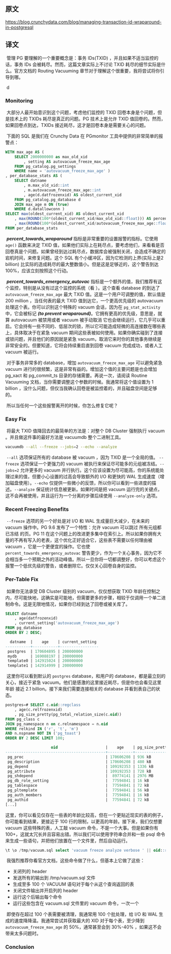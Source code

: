 ## 原文

https://blog.crunchydata.com/blog/managing-transaction-id-wraparound-in-postgresql



## 译文

​		管理 PG 要理解的一个重要概念是：事务 IDs(TXID) ，并且如果不适当监控的话，事务 IDs 会被耗尽。然而，这篇文章实际上不讨论 TXID 耗尽的细节实际是什么。官方文档的 Routing Vacuuming 章节对于理解这个很重要，我将尝试将你引导到哪。

​		d



### Monitoring

​		大部分人最开始意识到这个问题，考虑他们监控的 TXID 回卷本身是个问题，但是技术上的 TXIDs 耗尽是真正的问题。PG 技术上是允许 TXID 值回卷的。然而，如果回卷点到达，TXIDs 接近耗尽，这才是回卷本身是需要关心的问题。

​		下面的 SQL 是我们在 Crunchy Data 在 PGmonitor 工具中提供的非常简单的报警点：

```sql
WITH max_age AS ( 
    SELECT 2000000000 as max_old_xid
        , setting AS autovacuum_freeze_max_age 
    FROM pg_catalog.pg_settings 
    WHERE name = 'autovacuum_freeze_max_age' )
, per_database_stats AS ( 
    SELECT datname
        , m.max_old_xid::int
        , m.autovacuum_freeze_max_age::int
        , age(d.datfrozenxid) AS oldest_current_xid 
    FROM pg_catalog.pg_database d 
    JOIN max_age m ON (true) 
    WHERE d.datallowconn ) 
SELECT max(oldest_current_xid) AS oldest_current_xid
    , max(ROUND(100*(oldest_current_xid/max_old_xid::float))) AS percent_towards_wraparound
    , max(ROUND(100*(oldest_current_xid/autovacuum_freeze_max_age::float))) AS percent_towards_emergency_autovac 
FROM per_database_stats
```



​		***percent_towards_wraparound*** 指标是非常重要的设置报警的指标。它使用 `age()` 函数来决定 TXID 值，如果他们实际上在耗尽点，要考虑他们，来看看是否回卷真是个问题。如果曾经到达过耗尽点，数据库会被强制关闭，会造成不确定的宕机时间，来修复问题。这个 SQL 有个小缓冲区，因为它检测的上界(实际上是2 billion) 比实际的造成耗尽的最大整数值小。但是这是足够近的，这个警告到达 100%，应该立刻按照这个行动。

​		***percent_towards_emergency_autovac*** 指标是一个额外的值，我们推荐有这个监控，特别是从没有过这个监控的系统（看 ）。这个查看 database 的到达了 `autovacuum_freeze_max_age` 最大 TXID 值。这是一个用户可调整的值，默认值是 200 million ，当任何表的最大 TXID 值到达它，一个更高优先级的 autovacuum 处理这个表。你可以识别这个特殊的 vacuum 会话，因为在 `pg_stat_activity` 中，它会被标记 ***(to prevent wraparound)***。它拥有更高的优先级，意思是，就算 autovacuum 被禁用或者 vacuum 被手动取消 它也会继续运行，它几乎可以重启。它会持有一些不同的、低层次的锁，所以它可能造成轻微的高连接数在哪些表上，具体取决于在紧急 vacuum 期间这些表被如何使用。如果你确实碰到了连接或锁问题，并且他们的原因就是紧急 vacuum，取消它来时你的其他事务继续是非常安全的。但要知道，它将会持续重启直到回卷 vacuum 完成成功，或者人工 vacuum 被运行。

​		对于事务非常多的 database，增加 `autovacuum_freeze_max_age` 可以避免紧急 vacuum 进行的很频繁，这是非常有益的。增加这个值的主要问题是也会增加 pg_xact 和 pg_commit_ts 目录的存储需要。再说一次，请阅读 Routine Vacuuming 文档，当你需要调整这个参数的时候。我通常将这个值设置为 1 billion ，没什么问题，但仅当我确认回卷是被监控着的，并且磁盘空间是足够的。

​		所以当任何一个这些报警离开的时候，你怎么修复它呢？



### Easy Fix

​		将最大 TXID 值降回去的最简单的方法是：对整个 DB Cluster 强制执行 vacuum 。并且做这件事的最好方法是 vacuumdb 整个二进制工具。

```bash
vacuumdb --all --freeze --jobs=2 --echo --analyze
```

​		`--all` 选项保证所有的 database 被 vacuum ，因为 TXID 是一个全局的值。 `--freeze` 选项保证一个更强力的 vacuum 被执行来保证尽可能多的元组被冻结。`--jobs=2` 允许更多的 vacuum 并行执行。这个应该设置为尽可能高，你的系统能处理过来的值，但要小心设置的过高会导致额外的 I/O 和更快的 WAL 生成速度（增加磁盘使用）。`--echo` 仅提供一些微小的反馈，所以你可以看到一些进度的描述。`--analyze` 保证统计信息被更新。如果时间是把 vacuum 运行完的关键点，这不会再被使用，并且运行为一个分离的步骤后续使用 `--analyze-only` 选项。



### Recent Freezing Benefits

​		`--freeze` 选项的另一个好处是对 I/O 和 WAL 生成量巨大减少，在未来的 vacuum 操作中。PG 9.6 发布了一个特性：允许 vacuum 可以跳过 所有元组都已冻结 的页。PG 11 在这个问题上的改进更多集中在索引上。所以如果你拥有大量的不再有写入的老表，这个优化正好适合它，这些表不需要以任何理由被 vacuum ，它是一个更便宜的操作。它也使 `percent_towards_emergency_autovac` 警告更少，作为一个关心事务，因为它不会相当多一个预期之外的活动峰值。所以一旦你将一切都调整好，你可以考虑这个报警一个低优先级的警告，或者删除它。仅仅关心回卷自身的监控。



### Per-Table Fix

​		如果你无法承受 DB Cluster 级别的 vacuum，仅仅想获取 TXID 年龄在控制之内，尽可能快地，这确实是可能地，但需要更多的步骤，相较于仅调用一个单二进制命令。这是无限地情况，如果你已经到达了回卷或被关库了。

```sql
SELECT datname
    , age(datfrozenxid)
    , current_setting('autovacuum_freeze_max_age') 
FROM pg_database 
ORDER BY 2 DESC;

  datname  |    age    | current_setting 
-----------+-----------+-----------------
 postgres  | 170604895 | 200000000
 mydb      | 169088197 | 200000000
 template0 | 142915024 | 200000000
 template1 | 142914999 | 200000000
```



​		这里你可以看到默认的 `postgres` database，和用户的 database，都是最立刻的关心，接近于紧急 vacuum。他们是感激的这里接近耗尽，但是你也会看见这里 年龄 接近 2.1 billion。接下来我们需要连接相关的 database 并看到表自己的状态。

```sql
postgres=# SELECT c.oid::regclass
    , age(c.relfrozenxid)
    , pg_size_pretty(pg_total_relation_size(c.oid)) 
FROM pg_class c
JOIN pg_namespace n on c.relnamespace = n.oid
WHERE relkind IN ('r', 't', 'm') 
AND n.nspname NOT IN ('pg_toast')
ORDER BY 2 DESC LIMIT 100;

                    oid                     |    age    | pg_size_pretty 
--------------------------------------------+-----------+----------------
 pg_proc                                    | 170606208 | 936 kB
 pg_description                             | 170606208 | 480 kB
 pg_depend                                  | 109192353 | 1336 kB
 pg_attribute                               | 109192353 | 728 kB
 pg_shdepend                                |  89774141 | 2976 MB
 pg_db_role_setting                         |  77594841 | 16 kB
 pg_tablespace                              |  77594841 | 72 kB
 pg_pltemplate                              |  77594841 | 56 kB
 pg_auth_members                            |  77594841 | 16 kB
 pg_authid                                  |  77594841 | 72 kB
[...]
```



​		这里，你可以看见仅存在一些表的年龄比较高，但在一个更贴近现实的表的例子，你可能看到结果，更接近于 100 行的限制，以更高的年龄。接下来，我们仅想要 vacuum 这些特殊的表，人工敲 vacuum 命令，不是一个大事。但是如果你有 100+，这就太冗长并且容易出错。所以我们可以使用字符串合并和一些 psql 命令来生成一些语句，并把他们放置在一个文件里，然后自动运行。

```sql
\t \o /tmp/vacuum.sql select 'vacuum freeze analyze verbose ' || oid::regclass || ';' from pg_class where relkind in ('r', 't', 'm') order by age(relfrozenxid) desc limit 100; \o \t \set ECHO all \i /tmp/vacuum.sql
```

​		我强烈推荐你看官方文档，这些命令做了什么，但基本上它做了这些：

* 关闭列的 header
* 发送所有的输出到 /tmp/vacuum.sql 文件
* 生成至多 100 个 VACUUM 语句对于每个从这个查询返回的表
* 关闭文件输出并开启列的 header
* 运行这个后输出每个命令
* 运行这些包含在 vacuum.sql 文件里的 vacuum 命令，一次一个



​		即使存在超过 100 个表需要被清理，我通常用 100 个批处理，给 I/O 和 WAL 生成的速度降降温。我通常尝试并获取最大的 XID 对于每个表，至少降到 `autovacuum_freeze_max_age` 的 50%，通常甚至会到 30%-40% ，如果这不会带来太多问题时。 



### Conclusion